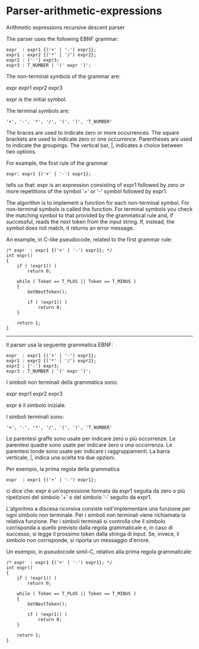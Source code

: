 Parser-arithmetic-expressions
=============================

Arithmetic expressions recursive descent parser

The parser uses the following EBNF grammar:

    expr  : expr1 {('+' | '-') expr1};
    expr1 : expr2 {('*' | '/') expr2};
    expr2 : ['-'] expr3;
    expr3 : T_NUMBER | '(' expr ')';

The non-terminal symbols of the grammar are:

expr expr1 expr2 expr3

expr is the initial symbol.

The terminal symbols are:

    '+', '-', '*', '/', '(', ')', 'T_NUMBER'

The braces are used to indicate zero
or more occurrences.
The square brackets are used to indicate zero
or one occurrence.
Parentheses are used to indicate the groupings.
The vertical bar, |, indicates a choice between two options.

For example, the first rule of the grammar

    expr: expr1 {('+' | '-') expr1};

tells us that:
expr is an expression consisting of expr1 followed by zero or more
repetitions of the symbol '+' or '-' symbol followed by expr1.

The algorithm is to implement a function for each non-terminal symbol.
For non-terminal symbols is called the function.
For terminal symbols you check the matching symbol
to that provided by the grammatical rule and, if successful,
reads the next token from the input string. If, instead, the
symbol does not match, it returns an error message.

An example, in C-like pseudocode, related to the first grammar rule:

    /* expr  : expr1 {('+' | '-') expr1}; */
    int expr()
    {
        if ( !expr1() )
            return 0;

        while ( Token == T_PLUS || Token == T_MINUS )
        {
            GetNextToken();

            if ( !expr1() )
                return 0;
        }
        
        return 1;
    }

-----------------------------------------------------------------------------------------------

Il parser usa la seguente grammatica EBNF:

    expr  : expr1 {('+' | '-') expr1};
    expr1 : expr2 {('*' | '/') expr2};
    expr2 : ['-'] expr3;
    expr3 : T_NUMBER | '(' expr ')';

	
I simboli non terminali della grammatica sono:

expr expr1 expr2 expr3

expr è il simbolo iniziale.

I simboli terminali sono:

    '+', '-', '*', '/', '(', ')', 'T_NUMBER'


Le parentesi graffe sono usate per indicare zero
o più occorrenze.
Le parentesi quadre sono usate per indicare zero
o una occorrenza.
Le parentesi tonde sono usate per indicare i raggruppamenti.
La barra verticale, |, indica una scelta tra due opzioni.

Per esempio, la prima regola della grammatica

    expr  : expr1 {('+' | '-') expr1};

ci dice che: 
expr è un'espressione formata da expr1 seguita da zero o più
ripetizioni del simbolo '+' o del simbolo '-' seguito da expr1.

L'algoritmo a discesa ricorsiva consiste nell'implementare una
funzione per ogni simbolo non terminale.
Per i simboli non terminali viene richiamata la relativa funzione.
Per i simboli terminali si controlla che il simbolo corrisponda
a quello previsto dalla regola grammaticale e, in caso di successo,
si legge il prossimo token dalla stringa di input. Se, invece, il 
simbolo non corrisponde, si riporta un messaggio d'errore.

Un esempio, in pseudocode simil-C, relativo alla prima regola grammaticale:

    /* expr  : expr1 {('+' | '-') expr1}; */
    int expr()
    {
        if ( !expr1() )
            return 0;

        while ( Token == T_PLUS || Token == T_MINUS )
        {
            GetNextToken();

            if ( !expr1() )
                return 0;
        }
        
        return 1;
    }
